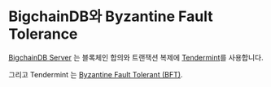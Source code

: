 <!---
Copyright © 2020 Interplanetary Database Association e.V.,
BigchainDB and IPDB software contributors.
SPDX-License-Identifier: (Apache-2.0 AND CC-BY-4.0)
Code is Apache-2.0 and docs are CC-BY-4.0
--->

# BigchainDB와 Byzantine Fault Tolerance

[BigchainDB Server](https://docs.bigchaindb.com/projects/server/en/latest/index.html)
는 블록체인 합의와 트랜잭션 복제에  [Tendermint](https://tendermint.com/)를 사용합니다.

그리고 Tendermint 는 [Byzantine Fault Tolerant (BFT)](https://en.wikipedia.org/wiki/Byzantine_fault_tolerance).
